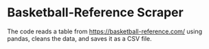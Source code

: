 # Basketball-Reference Scraper
The code reads a table from https://basketball-reference.com/ using pandas, cleans the data, and saves it as a CSV file.
